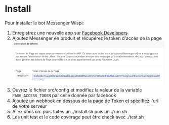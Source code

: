 # Install

 Pour installer le bot Messenger Wispi:

1. Enregistrez une nouvelle app sur [Facebook Developers](https://developers.facebook.com)
2. Ajoutez Messenger en produit et récupérez le token d'accès de la page ![Token](imgs/token.png)
3. Ouvrez le fichier src/config et modifiez la valeur de la variable `PAGE_ACCESS_TOKEN` par celle donnée par facebook
4. Ajoutez un webhook en dessous de la page de Token et spécifiez l'url de votre serveur
5. Allez dans src puis faites un ./install.sh puis un ./run.sh
6. Les unit test et le code coverage peut être check avec ./test.sh
